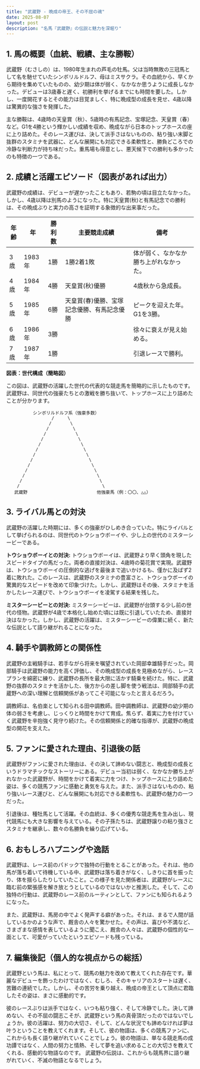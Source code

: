 ```yaml
---
title: "武蔵野 - 晩成の帝王、その不屈の魂"
date: 2025-08-07
layout: post
description: "名馬『武蔵野』の伝説と魅力を深堀り"
---
```


## 1. 馬の概要（血統、戦績、主な勝鞍）

武蔵野（むさしの）は、1980年生まれの芦毛の牡馬。父は当時無敗の三冠馬として名を馳せていたシンボリルドルフ、母はミスサクラ。その血統から、早くから期待を集めていたものの、幼少期は体が弱く、なかなか思うように成長しなかった。デビューは3歳春と遅く、初勝利を挙げるまでにも時間を要した。しかし、一度開花するとその能力は目覚ましく、特に晩成型の成長を見せ、4歳以降は驚異的な強さを発揮した。

主な勝鞍は、4歳時の天皇賞（秋）、5歳時の有馬記念、宝塚記念、天皇賞（春）など。G1を4勝という輝かしい成績を収め、晩成ながら日本のトップホースの座に上り詰めた。そのレース運びは、決して派手さはないものの、粘り強い末脚と抜群のスタミナを武器に、どんな展開にも対応できる柔軟性と、勝負どころでの冷静な判断力が持ち味だった。重馬場も得意とし、悪天候下での勝利も多かったのも特徴の一つである。


## 2. 成績と活躍エピソード（図表があれば出力）

武蔵野の成績は、デビューが遅かったこともあり、若駒の頃は目立たなかった。しかし、4歳以降は別馬のようになった。特に天皇賞(秋)と有馬記念での勝利は、その晩成ぶりと実力の高さを証明する象徴的な出来事だった。

| 年齢 | 年 | 勝利数 | 主要競走成績 | 備考 |
|---|---|---|---|---|
| 3歳 | 1983年 | 1勝 | 1勝2着1敗 | 体が弱く、なかなか勝ち上がれなかった。 |
| 4歳 | 1984年 | 4勝 | 天皇賞(秋)優勝 | 4歳秋から急成長。 |
| 5歳 | 1985年 | 6勝 | 天皇賞(春)優勝、宝塚記念優勝、有馬記念優勝 |  ピークを迎えた年。G1を3勝。 |
| 6歳 | 1986年 | 3勝 |  | 徐々に衰えが見え始める。 |
| 7歳 | 1987年 | 1勝 |  |  引退レースで勝利。 |

**図表：世代構成（簡略図）**

この図は、武蔵野の活躍した世代の代表的な競走馬を簡略的に示したものです。武蔵野は、同世代の強豪たちとの激戦を勝ち抜いて、トップホースに上り詰めたことが分かります。

```
          シンボリルドルフ系（強豪多数）
                 /     \
                /       \
               /         \
              /           \
             /             \
            /               \
           /                 \
          /                   \
         /                     \
        /                       \
       /                         \
      /                           \
     /                             \
    /                               \
   武蔵野                          他強豪馬（例：〇〇、△△）

```


## 3. ライバル馬との対決

武蔵野の活躍した時期には、多くの強豪がひしめき合っていた。特にライバルとして挙げられるのは、同世代のトウショウボーイや、少し上の世代のミスターシービーである。

**トウショウボーイとの対決:**  トウショウボーイは、武蔵野より早く頭角を現したスピードタイプの馬だった。両者の直接対決は、4歳時の菊花賞で実現。武蔵野は、トウショウボーイの圧倒的な逃げを最後まで追いかけるも、僅かに及ばず2着に敗れた。このレースは、武蔵野のスタミナの豊富さと、トウショウボーイの驚異的なスピードを改めて印象づけた。しかし、武蔵野はその後、スタミナを活かしたレース運びで、トウショウボーイを凌駕する結果を残した。


**ミスターシービーとの対決:** ミスターシービーは、武蔵野が台頭する少し前の世代の怪物。武蔵野が4歳で本格化し始めた頃には既に引退していたため、直接対決はなかった。しかし、武蔵野の活躍は、ミスターシービーの偉業に続く、新たな伝説として語り継がれることになった。


## 4. 騎手や調教師との関係性

武蔵野の主戦騎手は、若手ながら将来を嘱望されていた岡部幸雄騎手だった。岡部騎手は武蔵野の能力を高く評価し、その晩成型の成長を見極めながら、レースプランを綿密に練り、武蔵野の長所を最大限に活かす騎乗を続けた。特に、武蔵野の抜群のスタミナを活かした、後方からの差し脚を使う戦法は、岡部騎手の武蔵野への深い理解と信頼関係があってこそ可能になったと言えるだろう。

調教師は、名伯楽として知られる田中調教師。田中調教師は、武蔵野の幼少期の体の弱さを考慮し、じっくりと時間をかけて育成。焦らず、着実に力を付けていく武蔵野を辛抱強く見守り続けた。その信頼関係と的確な指導が、武蔵野の晩成型の開花を支えた。


## 5. ファンに愛された理由、引退後の話

武蔵野がファンに愛された理由は、その決して諦めない闘志と、晩成型の成長というドラマチックなストーリーにある。デビュー当初は弱く、なかなか勝ち上がれなかった武蔵野が、時間をかけて着実に力をつけ、トップホースに上り詰めた姿は、多くの競馬ファンに感動と勇気を与えた。また、派手さはないものの、粘り強いレース運びと、どんな展開にも対応できる柔軟性も、武蔵野の魅力の一つだった。

引退後は、種牡馬として活躍。その血統は、多くの優秀な競走馬を生み出し、現代競馬にも大きな影響を与えている。その子孫たちは、武蔵野譲りの粘り強さとスタミナを継承し、数々の名勝負を繰り広げている。


## 6. おもしろハプニングや逸話

武蔵野は、レース前のパドックで独特の行動をとることがあった。それは、他の馬が落ち着いて待機している中、武蔵野は落ち着きがなく、しきりに首を振ったり、体を揺らしたりしていたこと。この様子を見た関係者は、武蔵野がレースに臨む前の緊張感を解き放とうとしているのではないかと推測した。そして、この独特の行動は、武蔵野のレース前のルーティンとして、ファンにも知られるようになった。

また、武蔵野は、馬房の中でよく発声する癖があった。それは、まるで人間が話しているかのような声で、厩舎の人々を驚かせた。その声は、喜びや不満など、さまざまな感情を表しているように聞こえ、厩舎の人々は、武蔵野の個性的な一面として、可愛がっていたというエピソードも残っている。


## 7. 編集後記（個人的な視点からの総括）

武蔵野という馬は、私にとって、競馬の魅力を改めて教えてくれた存在です。華麗なデビューを飾ったわけではなく、むしろ、そのキャリアのスタートは遅く、苦難の連続でした。しかし、その苦労を乗り越え、晩成の帝王として頂点に君臨したその姿は、まさに感動的です。

彼のレースぶりは派手ではなく、いつも粘り強く、そして冷静でした。決して諦めない、その不屈の闘志こそが、武蔵野という馬の真骨頂だったのではないでしょうか。彼の活躍は、努力の大切さ、そして、どんな状況でも諦めなければ夢は叶うということを教えてくれます。そして、彼の物語は、多くの競馬ファンに、これからも長く語り継がれていくことでしょう。彼の物語は、単なる競走馬の成功譚ではなく、人間の努力と情熱、そして夢を追い求めることの大切さを教えてくれる、感動的な物語なのです。  武蔵野の伝説は、これからも競馬界に語り継がれていく、不滅の物語となるでしょう。

